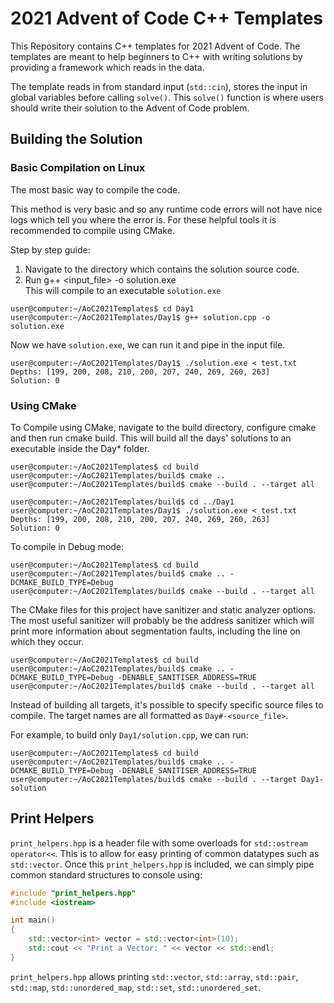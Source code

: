 # 2021 Advent of Code C++ Templates

This Repository contains C++ templates for 2021 Advent of Code. The templates are meant to help beginners to C++ with writing solutions by providing a framework which reads in the data.

The template reads in from standard input (`std::cin`), stores the input in global variables before calling `solve()`. This `solve()` function is where users should write their solution to the Advent of Code problem.

## Building the Solution
### Basic Compilation on Linux
The most basic way to compile the code.

This method is very basic and so any runtime code errors will not have nice logs which tell you where the error is. For these helpful tools it is recommended to compile using CMake.

Step by step guide:
1. Navigate to the directory which contains the solution source code.
2. Run g++ <input_file> -o solution.exe \
This will compile to an executable `solution.exe`
```ShellSession
user@computer:~/AoC2021Templates$ cd Day1
user@computer:~/AoC2021Templates/Day1$ g++ solution.cpp -o solution.exe
```
Now we have `solution.exe`, we can run it and pipe in the input file.
```ShellSession
user@computer:~/AoC2021Templates/Day1$ ./solution.exe < test.txt
Depths: [199, 200, 208, 210, 200, 207, 240, 269, 260, 263]
Solution: 0
```

### Using CMake
To Compile using CMake, navigate to the build directory, configure cmake and then run cmake build. This will build all the days' solutions to an executable inside the Day* folder.
```ShellSession
user@computer:~/AoC2021Templates$ cd build
user@computer:~/AoC2021Templates/build$ cmake ..
user@computer:~/AoC2021Templates/build$ cmake --build . --target all

user@computer:~/AoC2021Templates/build$ cd ../Day1
user@computer:~/AoC2021Templates/Day1$ ./solution.exe < test.txt
Depths: [199, 200, 208, 210, 200, 207, 240, 269, 260, 263]
Solution: 0
```

To compile in Debug mode:
```ShellSession
user@computer:~/AoC2021Templates$ cd build
user@computer:~/AoC2021Templates/build$ cmake .. -DCMAKE_BUILD_TYPE=Debug
user@computer:~/AoC2021Templates/build$ cmake --build . --target all
```

The CMake files for this project have sanitizer and static analyzer options. The most useful sanitizer will probably be the address sanitizer which will print more information about segmentation faults, including the line on which they occur.
```ShellSession
user@computer:~/AoC2021Templates$ cd build
user@computer:~/AoC2021Templates/build$ cmake .. -DCMAKE_BUILD_TYPE=Debug -DENABLE_SANITISER_ADDRESS=TRUE
user@computer:~/AoC2021Templates/build$ cmake --build . --target all
```

Instead of building all targets, it's possible to specify specific source files to compile. The target names are all formatted as `Day#-<source_file>`.

For example, to build only `Day1/solution.cpp`, we can run:

```ShellSession
user@computer:~/AoC2021Templates$ cd build
user@computer:~/AoC2021Templates/build$ cmake .. -DCMAKE_BUILD_TYPE=Debug -DENABLE_SANITISER_ADDRESS=TRUE
user@computer:~/AoC2021Templates/build$ cmake --build . --target Day1-solution
```


## Print Helpers
`print_helpers.hpp` is a header file with some overloads for `std::ostream operator<<`. This is to allow for easy printing of common datatypes such as `std::vector`. Once this `print_helpers.hpp` is included, we can simply pipe common standard structures to console using:
```cpp
#include "print_helpers.hpp"
#include <iostream>

int main()
{
    std::vector<int> vector = std::vector<int>(10);
    std::cout << "Print a Vector: " << vector << std::endl;
}
```
`print_helpers.hpp` allows printing `std::vector`, `std::array`, `std::pair`, `std::map`, `std::unordered_map`, `std::set`, `std::unordered_set`.
